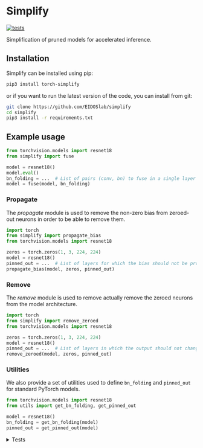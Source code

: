 # Simplify

[![tests](https://github.com/EIDOSlab/simplify/actions/workflows/test.yaml/badge.svg)](https://github.com/EIDOSlab/simplify/actions/workflows/test.yaml)

Simplification of pruned models for accelerated inference.

[comment]: <> (- [Installation]&#40;#installation&#41;)

[comment]: <> (- [Modules]&#40;#usage&#41;)

[comment]: <> (    - [Dataloaders]&#40;#dataloaders&#41;)

[comment]: <> (    - [Evaluation]&#40;#evalutation&#41;)

[comment]: <> (    - [Models]&#40;#models&#41;)

[comment]: <> (    - [Pruning]&#40;#pruning&#41;)

[comment]: <> (        - [CSNN]&#40;#CSNN&#41;)

[comment]: <> (        - [Pruning]&#40;#Pruning&#41;)

[comment]: <> (        - [Thresholding]&#40;#Thresholding&#41;)

[comment]: <> (    - [Utils]&#40;#Utils&#41;)

[comment]: <> (- [Contributing]&#40;#contributing&#41;   )

[comment]: <> (- [License]&#40;#license&#41;)

## Installation

Simplify can be installed using pip:

```bash
pip3 install torch-simplify
```

or if you want to run the latest version of the code, you can install from git:

```bash
git clone https://github.com/EIDOSlab/simplify
cd simplify
pip3 install -r requirements.txt
```

## Example usage

```python
from torchvision.models import resnet18
from simplify import fuse

model = resnet18()
model.eval()
bn_folding = ...  # List of pairs (conv, bn) to fuse in a single layer
model = fuse(model, bn_folding)
```

### Propagate

The *propagate* module is used to remove the non-zero bias from zeroed-out neurons in order to be able to remove them.

````python
import torch
from simplify import propagate_bias
from torchvision.models import resnet18

zeros = torch.zeros(1, 3, 224, 224)
model = resnet18()
pinned_out = ...  # List of layers for which the bias should not be propagated
propagate_bias(model, zeros, pinned_out)
````

### Remove

The *remove* module is used to remove actually remove the zeroed neurons from the model architecture.

````python
import torch
from simplify import remove_zeroed
from torchvision.models import resnet18

zeros = torch.zeros(1, 3, 224, 224)
model = resnet18()
pinned_out = ...  # List of layers in which the output should not change shape
remove_zeroed(model, zeros, pinned_out)
````

### Utilities

We also provide a set of utilities used to define `bn_folding` and `pinned_out` for standard PyTorch models.

````python
from torchvision.models import resnet18
from utils import get_bn_folding, get_pinned_out

model = resnet18()
bn_folding = get_bn_folding(model)
pinned_out = get_pinned_out(model)
````

<details>
<summary>
Tests
</summary>

#### Inference time benchmarks

<!-- benchmark starts -->
Update timestamp 01/07/2021 15:19:34

Random structured pruning amount = 50.0%

| Architecture       | Dense time        | Pruned time       | Simplified time   |
|--------------------|-------------------|-------------------|-------------------|
| alexnet            | 0.2545s ± 0.0102  | 0.2460s ± 0.0033  | 0.1103s ± 0.0039  |
| vgg11              | 2.8058s ± 0.0051  | 2.8157s ± 0.1149  | 1.2167s ± 0.0062  |
| vgg11_bn           | 3.7297s ± 0.0190  | 3.6972s ± 0.0104  | 1.2141s ± 0.0121  |
| vgg13              | 4.2333s ± 0.0073  | 4.2162s ± 0.0544  | 1.8771s ± 0.0034  |
| vgg13_bn           | 5.7763s ± 0.0160  | 5.7112s ± 0.0207  | 1.8721s ± 0.0070  |
| vgg16              | 5.2540s ± 0.0148  | 5.2638s ± 0.1229  | 2.2055s ± 0.0111  |
| vgg16_bn           | 6.9439s ± 0.0177  | 6.8820s ± 0.0085  | 2.2065s ± 0.0060  |
| vgg19              | 6.3616s ± 0.1144  | 6.3080s ± 0.0054  | 2.5464s ± 0.0168  |
| vgg19_bn           | 8.1254s ± 0.0156  | 8.0577s ± 0.0218  | 2.5385s ± 0.0046  |
| resnet18           | 1.0742s ± 0.0161  | 1.0641s ± 0.0088  | 0.6485s ± 0.0046  |
| resnet34           | 1.7053s ± 0.0176  | 1.7012s ± 0.0220  | 0.9584s ± 0.0035  |
| resnet50           | 4.1101s ± 0.0121  | 4.1019s ± 0.0331  | 2.5838s ± 0.0037  |
| resnet101          | 6.2384s ± 0.0186  | 6.2269s ± 0.0151  | 3.8213s ± 0.0062  |
| resnet152          | 8.7623s ± 0.0339  | 8.7725s ± 0.0207  | 5.3389s ± 0.0046  |
| squeezenet1_0      | 1.0829s ± 0.0052  | 1.0507s ± 0.0049  | 1.1250s ± 0.0120  |
| squeezenet1_1      | 0.6039s ± 0.0041  | 0.5814s ± 0.0019  | 0.6173s ± 0.0065  |
| densenet121        | 4.6214s ± 0.0130  | 4.6042s ± 0.0098  | 4.7011s ± 0.0284  |
| densenet161        | 9.1962s ± 0.0789  | 9.1201s ± 0.0423  | 8.5322s ± 0.1125  |
| densenet169        | 4.9701s ± 0.0545  | 4.9325s ± 0.0091  | 5.1915s ± 0.0287  |
| densenet201        | 6.4126s ± 0.0179  | 6.3933s ± 0.0143  | 6.9536s ± 0.0311  |
| inception_v3       | 1.9772s ± 0.0087  | 1.9460s ± 0.0067  | 1.1785s ± 0.0068  |
| googlenet          | 1.4573s ± 0.0305  | 1.3629s ± 0.0044  | 0.5483s ± 0.0101  |
| shufflenet_v2_x0_5 | 0.3908s ± 0.0026  | 0.3854s ± 0.0029  | 0.3755s ± 0.0054  |
| shufflenet_v2_x1_0 | 0.4965s ± 0.0059  | 0.4897s ± 0.0026  | 0.4770s ± 0.0033  |
| shufflenet_v2_x1_5 | 0.7343s ± 0.0092  | 0.7265s ± 0.0021  | 0.6970s ± 0.0039  |
| shufflenet_v2_x2_0 | 1.0390s ± 0.0075  | 1.0301s ± 0.0036  | 0.9711s ± 0.0048  |
| mobilenet_v2       | 2.5646s ± 0.0211  | 2.6259s ± 0.0421  | 2.1950s ± 0.0118  |
| mobilenet_v3_small | 0.6707s ± 0.0076  | 0.6804s ± 0.0012  | 0.6513s ± 0.0116  |
| mobilenet_v3_large | 1.8021s ± 0.0211  | 1.7928s ± 0.0090  | 1.6201s ± 0.0203  |
| resnext50_32x4d    | 4.8371s ± 0.0162  | 4.8366s ± 0.0455  | 3.6868s ± 0.0071  |
| resnext101_32x8d   | 11.8295s ± 0.0205 | 11.8021s ± 0.0425 | 8.7308s ± 0.0104  |
| wide_resnet50_2    | 6.3901s ± 0.0896  | 6.3137s ± 0.0111  | 3.1445s ± 0.0219  |
| wide_resnet101_2   | 10.6236s ± 0.0380 | 10.5310s ± 0.0359 | 4.4830s ± 0.0211  |
| mnasnet0_5         | 1.2606s ± 0.0296  | 1.2623s ± 0.0166  | 1.1916s ± 0.0087  |
| mnasnet0_75        | 2.0221s ± 0.0347  | 2.0291s ± 0.0261  | 1.8622s ± 0.0131  |
| mnasnet1_0         | 2.4041s ± 0.0379  | 2.4090s ± 0.0365  | 2.1125s ± 0.0305  |
| mnasnet1_3         | 3.4027s ± 0.0776  | 3.3037s ± 0.0676  | 3.0261s ± 0.0116  |
<!-- benchmark ends -->

#### Status of torchvision.models

:heavy_check_mark:: all good

:x:: gives different results

:cursing_face:: an exception occurred

:man_shrugging:: test skipped due to failing of the previous one


<!-- table starts -->
Update timestamp 02/07/2021 12:21:41

|    Architecture    |  BatchNorm Folding  |  Bias Propagation  |   Simplification   |
|--------------------|---------------------|--------------------|--------------------|
|      alexnet       | :heavy_check_mark:  | :heavy_check_mark: | :heavy_check_mark: |
|       vgg11        | :heavy_check_mark:  | :heavy_check_mark: | :heavy_check_mark: |
|      vgg11_bn      | :heavy_check_mark:  | :heavy_check_mark: | :heavy_check_mark: |
|       vgg13        | :heavy_check_mark:  | :heavy_check_mark: | :heavy_check_mark: |
|      vgg13_bn      | :heavy_check_mark:  | :heavy_check_mark: | :heavy_check_mark: |
|       vgg16        | :heavy_check_mark:  | :heavy_check_mark: | :heavy_check_mark: |
|      vgg16_bn      | :heavy_check_mark:  | :heavy_check_mark: | :heavy_check_mark: |
|       vgg19        | :heavy_check_mark:  | :heavy_check_mark: | :heavy_check_mark: |
|      vgg19_bn      | :heavy_check_mark:  | :heavy_check_mark: | :heavy_check_mark: |
|      resnet18      | :heavy_check_mark:  | :heavy_check_mark: | :heavy_check_mark: |
|      resnet34      | :heavy_check_mark:  | :heavy_check_mark: | :heavy_check_mark: |
|      resnet50      | :heavy_check_mark:  | :heavy_check_mark: | :heavy_check_mark: |
|     resnet101      | :heavy_check_mark:  | :heavy_check_mark: | :heavy_check_mark: |
|     resnet152      | :heavy_check_mark:  | :heavy_check_mark: | :heavy_check_mark: |
|   squeezenet1_0    | :heavy_check_mark:  | :heavy_check_mark: | :heavy_check_mark: |
|   squeezenet1_1    | :heavy_check_mark:  | :heavy_check_mark: | :heavy_check_mark: |
|    densenet121     | :heavy_check_mark:  | :heavy_check_mark: | :heavy_check_mark: |
|    densenet161     | :heavy_check_mark:  | :heavy_check_mark: | :heavy_check_mark: |
|    densenet169     | :heavy_check_mark:  | :heavy_check_mark: | :heavy_check_mark: |
|    densenet201     | :heavy_check_mark:  | :heavy_check_mark: | :heavy_check_mark: |
|    inception_v3    | :heavy_check_mark:  | :heavy_check_mark: | :heavy_check_mark: |
|     googlenet      | :heavy_check_mark:  | :heavy_check_mark: | :heavy_check_mark: |
| shufflenet_v2_x0_5 | :heavy_check_mark:  | :heavy_check_mark: |   :cursing_face:   |
| shufflenet_v2_x1_0 | :heavy_check_mark:  | :heavy_check_mark: |   :cursing_face:   |
| shufflenet_v2_x1_5 | :heavy_check_mark:  | :heavy_check_mark: |   :cursing_face:   |
| shufflenet_v2_x2_0 | :heavy_check_mark:  | :heavy_check_mark: |   :cursing_face:   |
|    mobilenet_v2    | :heavy_check_mark:  | :heavy_check_mark: |   :cursing_face:   |
| mobilenet_v3_small | :heavy_check_mark:  | :heavy_check_mark: |   :cursing_face:   |
| mobilenet_v3_large | :heavy_check_mark:  | :heavy_check_mark: |   :cursing_face:   |
|  resnext50_32x4d   | :heavy_check_mark:  | :heavy_check_mark: | :heavy_check_mark: |
|  resnext101_32x8d  | :heavy_check_mark:  | :heavy_check_mark: | :heavy_check_mark: |
|  wide_resnet50_2   | :heavy_check_mark:  | :heavy_check_mark: | :heavy_check_mark: |
|  wide_resnet101_2  | :heavy_check_mark:  | :heavy_check_mark: | :heavy_check_mark: |
|     mnasnet0_5     | :heavy_check_mark:  | :heavy_check_mark: |   :cursing_face:   |
|    mnasnet0_75     | :heavy_check_mark:  | :heavy_check_mark: |   :cursing_face:   |
|     mnasnet1_0     | :heavy_check_mark:  | :heavy_check_mark: |   :cursing_face:   |
|     mnasnet1_3     | :heavy_check_mark:  | :heavy_check_mark: |   :cursing_face:   |
<!-- table ends -->
</details>